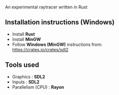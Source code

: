 An experimental raytracer written in Rust

## Installation instructions (Windows)

- Install **Rust**
- Install **MinGW**
- Follow **Windows (MinGW)** instructions from: https://crates.io/crates/sdl2

## Tools used

- Graphics : **SDL2**
- Inputs : **SDL2**
- Parallelism (CPU) : **Rayon**
